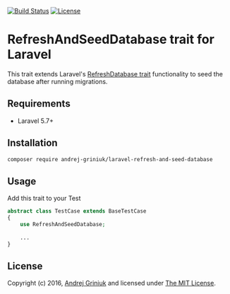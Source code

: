 [![Build Status](https://img.shields.io/travis/andrej-griniuk/laravel-refresh-and-seed-database/master.svg?style=flat-square)](https://travis-ci.org/andrej-griniuk/laravel-refresh-and-seed-database)
[![License](https://img.shields.io/badge/license-MIT-blue.svg?style=flat-square)](LICENSE)

# RefreshAndSeedDatabase trait for Laravel

This trait extends Laravel's [RefreshDatabase trait](https://laravel.com/docs/5.7/database-testing#resetting-the-database-after-each-test) functionality to seed the database after running migrations.

## Requirements

- Laravel 5.7+

## Installation

```bash
composer require andrej-griniuk/laravel-refresh-and-seed-database
```

## Usage

Add this trait to your Test

```php
abstract class TestCase extends BaseTestCase
{
    use RefreshAndSeedDatabase;
    
    ...
}
```

## License

Copyright (c) 2016, [Andrej Griniuk][andrej-griniuk] and licensed under [The MIT License][mit].

[mit]:http://www.opensource.org/licenses/mit-license.php
[andrej-griniuk]:https://github.com/andrej-griniuk 
